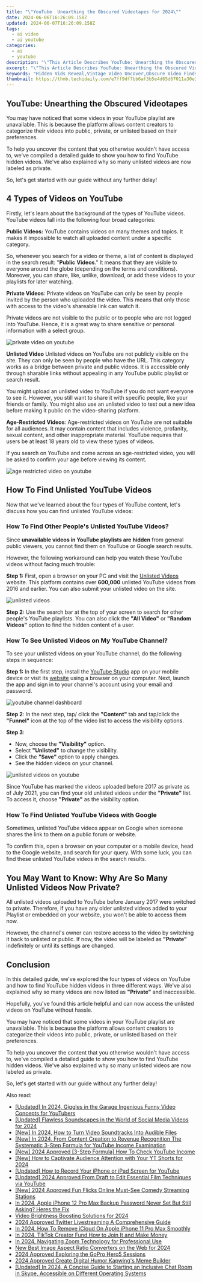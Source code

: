 ```yaml
---
title: "\"YouTube  Unearthing the Obscured Videotapes for 2024\""
date: 2024-06-06T16:26:09.158Z
updated: 2024-06-07T16:26:09.158Z
tags:
  - ai video
  - ai youtube
categories:
  - ai
  - youtube
description: "\"This Article Describes YouTube: Unearthing the Obscured Videotapes for 2024\""
excerpt: "\"This Article Describes YouTube: Unearthing the Obscured Videotapes for 2024\""
keywords: "Hidden Vids Reveal,Vintage Video Uncover,Obscure Video Finds,Lost Film Discovery,Untouched Movie Tapes,Archival Footage Secrets,Rare Films Exposé"
thumbnail: https://thmb.techidaily.com/e7ff9df7bb6af3b5e4d65d67011a30e37297e02c3911882325d80adc38323e6c.jpg
---
```


## YouTube: Unearthing the Obscured Videotapes

You may have noticed that some videos in your YouTube playlist are unavailable. This is because the platform allows content creators to categorize their videos into public, private, or unlisted based on their preferences.

To help you uncover the content that you otherwise wouldn't have access to, we've compiled a detailed guide to show you how to find YouTube hidden videos. We've also explained why so many unlisted videos are now labeled as private.

So, let's get started with our guide without any further delay!

## 4 Types of Videos on YouTube

Firstly, let's learn about the background of the types of YouTube videos. YouTube videos fall into the following four broad categories:

**Public Videos:** YouTube contains videos on many themes and topics. It makes it impossible to watch all uploaded content under a specific category.

So, whenever you search for a video or theme, a list of content is displayed in the search result: "**Public** **Videos**." It means that they are visible to everyone around the globe (depending on the terms and conditions). Moreover, you can share, like, unlike, download, or add these videos to your playlists for later watching.

**Private Videos**: Private videos on YouTube can only be seen by people invited by the person who uploaded the video. This means that only those with access to the video's shareable link can watch it.

Private videos are not visible to the public or to people who are not logged into YouTube. Hence, it is a great way to share sensitive or personal information with a select group.

![private video on youtube](https://images.wondershare.com/filmora/article-images/private-video-on-youtube.png)

**Unlisted Video** Unlisted videos on YouTube are not publicly visible on the site. They can only be seen by people who have the URL. This category works as a bridge between private and public videos. It is accessible only through sharable links without appealing in any YouTube public playlist or search result.

You might upload an unlisted video to YouTube if you do not want everyone to see it. However, you still want to share it with specific people, like your friends or family. You might also use an unlisted video to test out a new idea before making it public on the video-sharing platform.

**Age-Restricted Videos**: Age-restricted videos on YouTube are not suitable for all audiences. It may contain content that includes violence, profanity, sexual content, and other inappropriate material. YouTube requires that users be at least 18 years old to view these types of videos.

If you search on YouTube and come across an age-restricted video, you will be asked to confirm your age before viewing its content.

![age restricted video on youtube](https://images.wondershare.com/filmora/article-images/age-restricted-videos-on-youtube.png)

## How To Find Unlisted YouTube Videos

Now that we've learned about the four types of YouTube content, let's discuss how you can find unlisted YouTube videos:

### How To Find Other People's Unlisted YouTube Videos?

Since **unavailable videos in YouTube playlists are hidden** from general public viewers, you cannot find them on YouTube or Google search results.

However, the following workaround can help you watch these YouTube videos without facing much trouble:

**Step 1:** First, open a browser on your PC and visit the [Unlisted Videos](https://unlistedvideos.com/) website. This platform contains over **600,000** unlisted YouTube videos from 2016 and earlier. You can also submit your unlisted video on the site.

![unlisted videos](https://images.wondershare.com/filmora/article-images/using-the-unlisted-videos-website-to-see-hidden-videos.png)

**Step 2:** Use the search bar at the top of your screen to search for other people's YouTube playlists. You can also click the **"All Video"** or **"Random Videos"** option to find the hidden content of a user.

### How To See Unlisted Videos on My YouTube Channel?

To see your unlisted videos on your YouTube channel, do the following steps in sequence:

**Step 1:** In the first step, install the [YouTube Studio](https://play.google.com/store/apps/details?id=com.google.android.apps.youtube.creator&hl=en&gl=US) app on your mobile device or visit its [website](https://studio.youtube.com/) using a browser on your computer. Next, launch the app and sign in to your channel's account using your email and password.

![youtube channel dashboard](https://images.wondershare.com/filmora/article-images/accessing-youtube-studio-to-see-unlisted-videos.png)

**Step 2**: In the next step, tap/ click the **"Content"** tab and tap/click the **"Funnel"** icon at the top of the video list to access the visibility options.

**Step 3**:

* Now, choose the **"Visibility"** option.
* Select **"Unlisted"** to change the visibility.
* Click the **"Save"** option to apply changes.
* See the hidden videos on your channel.

![unlisted videos on youtube](https://images.wondershare.com/filmora/article-images/changing-videos-visibility-to-see-unlisted-videos-on-youtube.png)

Since YouTube has marked the videos uploaded before 2017 as private as of July 2021, you can find your old unlisted videos under the **"Private"** list. To access it, choose **"Private"** as the visibility option.

### How To Find Unlisted YouTube Videos with Google

Sometimes, unlisted YouTube videos appear on Google when someone shares the link to them on a public forum or website.

To confirm this, open a browser on your computer or a mobile device, head to the Google website, and search for your query. With some luck, you can find these unlisted YouTube videos in the search results.

## You May Want to Know: Why Are So Many Unlisted Videos Now Private?

All unlisted videos uploaded to YouTube before January 2017 were switched to private. Therefore, if you have any older unlisted videos added to your Playlist or embedded on your website, you won't be able to access them now.

However, the channel's owner can restore access to the video by switching it back to unlisted or public. If now, the video will be labeled as **"Private"** indefinitely or until its settings are changed.

## Conclusion

In this detailed guide, we've explored the four types of videos on YouTube and how to find YouTube hidden videos in three different ways. We've also explained why so many videos are now listed as **"Private"** and inaccessible.

Hopefully, you've found this article helpful and can now access the unlisted videos on YouTube without hassle.

You may have noticed that some videos in your YouTube playlist are unavailable. This is because the platform allows content creators to categorize their videos into public, private, or unlisted based on their preferences.

To help you uncover the content that you otherwise wouldn't have access to, we've compiled a detailed guide to show you how to find YouTube hidden videos. We've also explained why so many unlisted videos are now labeled as private.

So, let's get started with our guide without any further delay!

<span class="atpl-alsoreadstyle">Also read:</span>
<div><ul>
<li><a href="https://eaxpv-info.techidaily.com/updated-in-2024-giggles-in-the-garage-ingenious-funny-video-concepts-for-youtubers/"><u>[Updated] In 2024, Giggles in the Garage  Ingenious Funny Video Concepts for YouTubers</u></a></li>
<li><a href="https://eaxpv-info.techidaily.com/updated-flawless-soundscapes-in-the-world-of-social-media-videos-for-2024/"><u>[Updated] Flawless Soundscapes in the World of Social Media Videos for 2024</u></a></li>
<li><a href="https://eaxpv-info.techidaily.com/new-in-2024-how-to-turn-video-soundtracks-into-audible-files/"><u>[New] In 2024, How to Turn Video Soundtracks Into Audible Files</u></a></li>
<li><a href="https://eaxpv-info.techidaily.com/new-in-2024-from-content-creation-to-revenue-recognition-the-systematic-3-step-formula-for-youtube-income-examination/"><u>[New] In 2024, From Content Creation to Revenue Recognition  The Systematic 3-Step Formula for YouTube Income Examination</u></a></li>
<li><a href="https://eaxpv-info.techidaily.com/new-2024-approved-3-step-formula-how-to-check-youtube-income/"><u>[New] 2024 Approved  [3-Step Formula] How To Check YouTube Income</u></a></li>
<li><a href="https://eaxpv-info.techidaily.com/new-how-to-captivate-audience-attention-with-your-yt-shorts-for-2024/"><u>[New] How to Captivate Audience Attention with Your YT Shorts for 2024</u></a></li>
<li><a href="https://eaxpv-info.techidaily.com/updated-how-to-record-your-iphone-or-ipad-screen-for-youtube/"><u>[Updated] How to Record Your iPhone or iPad Screen for YouTube</u></a></li>
<li><a href="https://eaxpv-info.techidaily.com/updated-2024-approved-from-draft-to-edit-essential-film-techniques-via-youtube/"><u>[Updated] 2024 Approved  From Draft to Edit  Essential Film Techniques via YouTube</u></a></li>
<li><a href="https://eaxpv-info.techidaily.com/new-2024-approved-fun-flicks-online-must-see-comedy-streaming-stations/"><u>[New] 2024 Approved  Fun Flicks Online  Must-See Comedy Streaming Stations</u></a></li>
<li><a href="https://ios-unlock.techidaily.com/in-2024-apple-iphone-12-pro-max-backup-password-never-set-but-still-asking-heres-the-fix-by-drfone-ios/"><u>In 2024, Apple iPhone 12 Pro Max Backup Password Never Set But Still Asking? Heres the Fix</u></a></li>
<li><a href="https://ai-video-tools.techidaily.com/video-brightness-boosting-solutions-for-2024/"><u>Video Brightness Boosting Solutions for 2024</u></a></li>
<li><a href="https://twitter-videos.techidaily.com/2024-approved-twitter-livestreaming-a-comprehensive-guide/"><u>2024 Approved  Twitter Livestreaming  A Comprehensive Guide</u></a></li>
<li><a href="https://activate-lock.techidaily.com/in-2024-how-to-remove-icloud-on-apple-iphone-11-pro-max-smoothly-by-drfone-ios/"><u>In 2024, How To Remove iCloud On Apple iPhone 11 Pro Max Smoothly</u></a></li>
<li><a href="https://tiktok-videos.techidaily.com/in-2024-tiktok-creator-fund-how-to-join-it-and-make-money/"><u>In 2024, TikTok Creator Fund  How to Join It and Make Money</u></a></li>
<li><a href="https://remote-screen-capture.techidaily.com/in-2024-navigating-zoom-technology-for-professional-use/"><u>In 2024, Navigating Zoom Technology for Professional Use</u></a></li>
<li><a href="https://smart-video-editing.techidaily.com/new-best-image-aspect-ratio-converters-on-the-web-for-2024/"><u>New Best Image Aspect Ratio Converters on the Web for 2024</u></a></li>
<li><a href="https://some-techniques.techidaily.com/2024-approved-exploring-the-gopro-hero5-sessions/"><u>2024 Approved  Exploring the GoPro Hero5 Sessions</u></a></li>
<li><a href="https://extra-lessons.techidaily.com/2024-approved-create-digital-humor-kapwings-meme-builder/"><u>2024 Approved  Create Digital Humor  Kapwing's Meme Builder</u></a></li>
<li><a href="https://remote-screen-capture.techidaily.com/updated-in-2024-a-concise-guide-to-starting-an-inclusive-chat-room-in-skype-accessible-on-different-operating-systems/"><u>[Updated] In 2024, A Concise Guide to Starting an Inclusive Chat Room in Skype, Accessible on Different Operating Systems</u></a></li>
</ul></div>

<ins class="adsbygoogle"
      style="display:block"
      data-ad-client="ca-pub-7571918770474297"
      data-ad-slot="8358498916"
      data-ad-format="auto"
      data-full-width-responsive="true"></ins>